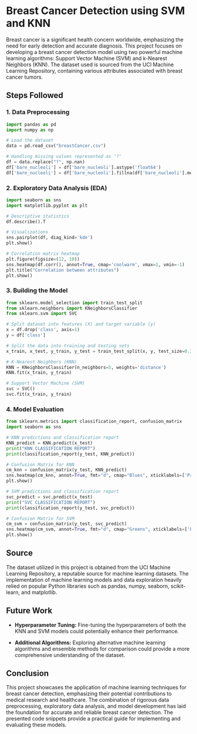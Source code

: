 # Breast Cancer Detection using SVM and KNN

Breast cancer is a significant health concern worldwide, emphasizing the need for early detection and accurate diagnosis. This project focuses on developing a breast cancer detection model using two powerful machine learning algorithms: Support Vector Machine (SVM) and k-Nearest Neighbors (KNN). The dataset used is sourced from the UCI Machine Learning Repository, containing various attributes associated with breast cancer tumors.

## Steps Followed

### 1. Data Preprocessing

```python
import pandas as pd
import numpy as np

# Load the dataset
data = pd.read_csv("breastCancer.csv")

# Handling missing values represented as '?'
df = data.replace("?", np.nan)
df['bare_nucleoli'] = df['bare_nucleoli'].astype('float64')
df['bare_nucleoli'] = df['bare_nucleoli'].fillna(df['bare_nucleoli'].median())
```

### 2. Exploratory Data Analysis (EDA)

```python
import seaborn as sns
import matplotlib.pyplot as plt

# Descriptive statistics
df.describe().T

# Visualizations
sns.pairplot(df, diag_kind='kde')
plt.show()

# Correlation matrix heatmap
plt.figure(figsize=(12, 10))
sns.heatmap(df.corr(), annot=True, cmap='coolwarm', vmax=1, vmin=-1)
plt.title("Correlation between attributes")
plt.show()
```

### 3. Building the Model

```python
from sklearn.model_selection import train_test_split
from sklearn.neighbors import KNeighborsClassifier
from sklearn.svm import SVC

# Split dataset into features (X) and target variable (y)
x = df.drop('class', axis=1)
y = df['class']

# Split the data into training and testing sets
x_train, x_test, y_train, y_test = train_test_split(x, y, test_size=0.3, random_state=1)

# K-Nearest Neighbors (KNN)
KNN = KNeighborsClassifier(n_neighbors=5, weights='distance')
KNN.fit(x_train, y_train)

# Support Vector Machine (SVM)
svc = SVC()
svc.fit(x_train, y_train)
```

### 4. Model Evaluation

```python
from sklearn.metrics import classification_report, confusion_matrix
import seaborn as sns

# KNN predictions and classification report
KNN_predict = KNN.predict(x_test)
print("KNN CLASSIFICATION REPORT")
print(classification_report(y_test, KNN_predict))

# Confusion Matrix for KNN
cm_knn = confusion_matrix(y_test, KNN_predict)
sns.heatmap(cm_knn, annot=True, fmt="d", cmap="Blues", xticklabels=['Predict 2', 'Predict 4'], yticklabels=['Actual 2', 'Actual 4'])
plt.show()

# SVM predictions and classification report
svc_predict = svc.predict(x_test)
print("SVC CLASSIFICATION REPORT")
print(classification_report(y_test, svc_predict))

# Confusion Matrix for SVM
cm_svm = confusion_matrix(y_test, svc_predict)
sns.heatmap(cm_svm, annot=True, fmt="d", cmap="Greens", xticklabels=['Predict 2', 'Predict 4'], yticklabels=['Actual 2', 'Actual 4'])
plt.show()
```

## Source

The dataset utilized in this project is obtained from the UCI Machine Learning Repository, a reputable source for machine learning datasets. The implementation of machine learning models and data exploration heavily relied on popular Python libraries such as pandas, numpy, seaborn, scikit-learn, and matplotlib.

## Future Work

- **Hyperparameter Tuning:**
  Fine-tuning the hyperparameters of both the KNN and SVM models could potentially enhance their performance.

- **Additional Algorithms:**
  Exploring alternative machine learning algorithms and ensemble methods for comparison could provide a more comprehensive understanding of the dataset.

## Conclusion

This project showcases the application of machine learning techniques for breast cancer detection, emphasizing their potential contributions to medical research and healthcare. The combination of rigorous data preprocessing, exploratory data analysis, and model development has laid the foundation for accurate and reliable breast cancer detection. The presented code snippets provide a practical guide for implementing and evaluating these models.
